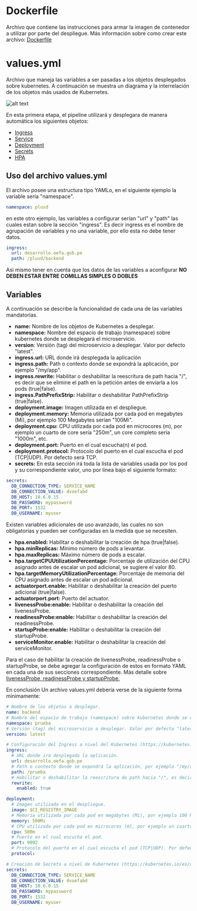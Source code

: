 # Dockerfile

Archivo que contiene las instrucciones para armar la imagen de contenedor a utilizar por parte del despliegue. Más información sobre como crear este archivo: [Dockerfile](https://docs.docker.com/engine/reference/builder/#:~:text=A%20Dockerfile%20is%20a%20text,can%20use%20in%20a%20Dockerfile%20.)

# values.yml

Archivo que maneja las variables a ser pasadas a los objetos desplegados sobre kubernetes. A continuación se muestra un diagrama y la interrelación de los objetos más usados de Kubernetes.

![alt text](https://support.huaweicloud.com/intl/en-us/basics-cce/en-us_image_0258869759.png)

En esta primera etapa, el pipeline utilizará y desplegara de manera automática los siguientes objetos:

- [Ingress](https://kubernetes.io/docs/concepts/services-networking/ingress/)
- [Service](https://kubernetes.io/es/docs/concepts/services-networking/service/)
- [Deployment](https://kubernetes.io/es/docs/concepts/workloads/controllers/deployment/)
- [Secrets](https://kubernetes.io/es/docs/concepts/configuration/secret/)
- [HPA](https://kubernetes.io/docs/tasks/run-application/horizontal-pod-autoscale/)

## Uso del archivo values.yml

El archivo posee una estructura tipo YAMLo, en el siguiente ejemplo la variable sería "namespace". 

```yaml
namespace: plusd
```
en este otro ejemplo, las variables a configurar serían "url" y "path" las cuales estan sobre la sección "ingress". Es decir ingress es el nombre de agrupación de variables y no una variable, por ello esta no debe tener datos.

```yaml
ingress:
  url: desarrollo.oefa.gob.pe
  path: /plusd/backend
```

Asi mismo tener en cuenta que los datos de las variables a aconfigurar **NO DEBEN ESTAR ENTRE COMILLAS SIMPLES O DOBLES** 

## Variables

A continuación se describe la funcionalidad de cada una de las variables mandatorias.

- **name:** Nombre de los objetos de Kubernetes a desplegar.
- **namespace:** Nombre del espacio de trabajo (namespace) sobre kubernetes donde se desplegará el microservicio.
- **version**: Versión (tag) del microservicio a desplegar. Valor por defecto "latest".
- **ingress.url:** URL donde irá desplegada la aplicación
- **ingress.path:** Path o contexto donde se expondrá la aplicación, por ejemplo "/my/app".
- **ingress.rewrite:** Habilitar o deshabilitar la reescritura de path hacia "/", es decir que se elimine el path en la petición antes de enviarla a los pods (true|false).
- **ingress.PathPrefixStrip:** Habilitar o deshabilitar PathPrefixStrip (true|false).
- **deployment.image:** Imagen utilizada en el despliegue.
- **deployment.memory:** Memoria utilizada por cada pod en megabytes (Mi), por ejemplo 100 Megabytes serían "100Mi".
- **deployment.cpu:** CPU utilizada por cada pod en microcores (m), por ejemplo un cuarto de core sería "250m", un core completo sería "1000m", etc. 
- **deployment.port:** Puerto en el cual escucha(n) el pod.
- **deployment.protocol:** Protocolo del puerto en el cual escucha el pod (TCP|UDP). Por defecto será TCP.
- **secrets:** En esta sección irá toda la lista de variables usada por los pod y su correspondiente valor, uno por línea bajo el siguiente formato:
```yaml
secrets:
  DB_CONNECTION_TYPE: SERVICE_NAME
  DB_CONNECTION_VALUE: dvoefabd
  DB_HOST: 10.6.0.15
  DB_PASSWORD: mypassword
  DB_PORT: 1532
  DB_USERNAME: myuser
```

Existen variables adicionales de uso avanzado, las cuales no son obligatorias y pueden ser configuradas en la medida que se necesiten. 

- **hpa.enabled:** Habilitar o deshabilitar la creación de hpa (true|false).
- **hpa.minReplicas:** Mínimo número de pods a levantar.
- **hpa.maxReplicas:** Máximo número de pods a escalar.
- **hpa.targetCPUUtilizationPercentage:** Porcentaje de utilización del CPU asignado antes de escalar un pod adicional, se sugiere el valor 80.
- **hpa.targetMemoryUtilizationPercentage:** Porcentaje de memoria del CPU asignado antes de escalar un pod adicional.
- **actuatorport.enable:** Habilitar o deshabilitar la creación del puerto adicional (true|false).
- **actuatorport.port:** Puerto del actuator.
- **livenessProbe:enable:** Habilitar o deshabilitar la creación del livenessProbe.
- **readinessProbe:enable:** Habilitar o deshabilitar la creación del readinessProbe.
- **startupProbe:enable:** Habilitar o deshabilitar la creación del startupProbe.
- **serviceMonitor.enable:** Habilitar o deshabilitar la creación del serviceMonitor.

Para el caso de habilitar la creación de livenessProbe, readinessProbe o startupProbe, se debe agregar la configuración de estos en formato YAML en cada una de sus secciones correspondiente. Más detalle sobre [livenessProbe, readinessProbe y startupProbe.](https://kubernetes.io/docs/tasks/configure-pod-container/configure-liveness-readiness-startup-probes/)

En conclusión Un archivo values.yml debería verse de la siguiente forma minimamente:

```yaml
# Nombre de los objetos a desplegar.
name: backend
# Nombre del espacio de trabajo (namespace) sobre kubernetes donde se desplegará el microservicio.
namespace: prueba
# Versión (tag) del microservicio a desplegar. Valor por defecto "latest".
version: latest

# Configuración del Ingress a nivel del Kubernetes (https://kubernetes.io/docs/concepts/services-networking/service/)
ingress:
  # URL donde irá desplegada la aplicación.
  url: desarrollo.oefa.gob.pe
  # Path o contexto donde se expondrá la aplicación, por ejemplo "/my/app".
  path: /prueba
  # Habilitar o deshabilitar la reescritura de path hacia "/", es decir que se elimine el path en la petición antes de enviarla a los pods (true|false).
  rewrite: 
    enabled: true

deployment:
  # Imagen utilizada en el despliegue.
  image: $CI_REGISTRY_IMAGE
  # Memoria utilizada por cada pod en megabytes (Mi), por ejemplo 100 Megabytes sería "100Mi". 
  memory: 500Mi
  # CPU utilizada por cada pod en microcores (m), por ejemplo un cuarto de core sería "250m", un core completo sería "1000m", etc.
  cpu: 500m
  # Puerto en el cual escucha el pod.
  port: 9092
  # Protocolo del puerto en el cual escucha el pod (TCP|UDP). Por defecto será TCP.
  protocol:

# Creación de Secrets a nivel de Kubernetes (https://kubernetes.io/es/docs/concepts/configuration/secret/)
secrets:
  DB_CONNECTION_TYPE: SERVICE_NAME
  DB_CONNECTION_VALUE: dvoefabd
  DB_HOST: 10.6.0.15
  DB_PASSWORD: mypassword
  DB_PORT: 1532
  DB_USERNAME: myuser
```
